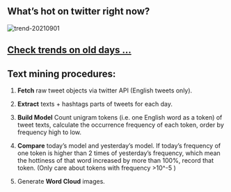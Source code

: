 ## What’s hot on twitter right now?

![trend-20210901][wordcloud]

[wordcloud]: https://raw.githubusercontent.com/xdqc/tweet-trend-everyday/master/word-cloud/trend-20210901.png?token=AF5V4P7ADR6KQBZ4CEDTNIK6AXRMU "trend-20210901"

## [Check trends on old days ...](https://github.com/xdqc/tweet-trend-everyday/tree/master/word-cloud)

## Text mining procedures:

1. **Fetch** raw tweet objects via twitter API (English tweets only).

2. **Extract** texts + hashtags parts of tweets for each day.

3. **Build Model** Count unigram tokens (i.e. one English word as a token) of tweet texts, calculate the occurrence frequency of each token, order by frequency high to low.

4. **Compare** today’s model and yesterday’s model. If today’s frequency of one token is higher than 2 times of yesterday’s frequency, which mean the hottiness of that word increased by more than 100%, record that token. (Only care about tokens with frequency >10^-5 )

5. Generate **Word Cloud** images.
